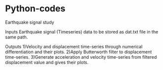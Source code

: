 # Python-codes
Earthquake signal study

Inputs
Earthquake signal (Timeseries) data to be stored as dat.txt file in the same path.

Outputs
1)Velocity and displacement time-series through numerical differentiation and their plots.
2)Apply Butterworth filter to displacement time-series.
3)Generate acceleration and velocity time-series from filtered displacement value and gives their plots.
